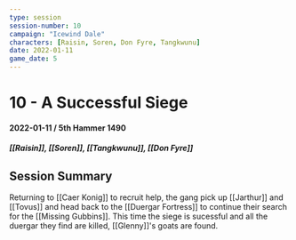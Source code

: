 ```yaml
---
type: session
session-number: 10
campaign: "Icewind Dale"
characters: [Raisin, Soren, Don Fyre, Tangkwunu]
date: 2022-01-11
game_date: 5 
---
```


# 10 - A Successful Siege
#### 2022-01-11 / 5th Hammer 1490
##### [[Raisin]], [[Soren]], [[Tangkwunu]], [[Don Fyre]]

## Session Summary
Returning to [[Caer Konig]] to recruit help, the gang pick up [[Jarthur]] and [[Tovus]] and head back to the [[Duergar Fortress]] to continue their search for the [[Missing Gubbins]]. This time the siege is sucessful and all the duergar they find are killed, [[Glenny]]'s goats are found.